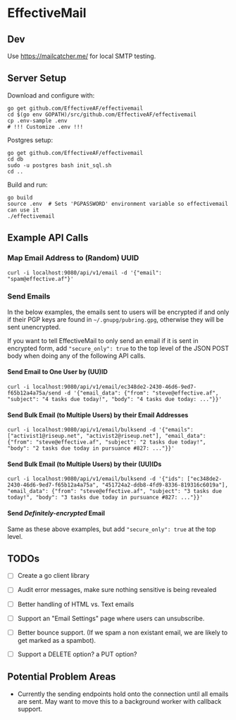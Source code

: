 # EffectiveMail

## Dev

Use https://mailcatcher.me/ for local SMTP testing.


## Server Setup

Download and configure with:

```
go get github.com/EffectiveAF/effectivemail
cd $(go env GOPATH)/src/github.com/EffectiveAF/effectivemail
cp .env-sample .env
# !!! Customize .env !!!
```

Postgres setup:

```
go get github.com/EffectiveAF/effectivemail
cd db
sudo -u postgres bash init_sql.sh
cd ..
```

Build and run:

```
go build
source .env  # Sets 'PGPASSWORD' environment variable so effectivemail can use it
./effectivemail
```


## Example API Calls

### Map Email Address to (Random) UUID

```
curl -i localhost:9080/api/v1/email -d '{"email": "spam@effective.af"}'
```


### Send Emails

In the below examples, the emails sent to users will be encrypted if
and only if their PGP keys are found in `~/.gnupg/pubring.gpg`,
otherwise they will be sent unencrypted.

If you want to tell EffectiveMail to only send an email if it is sent in
encrypted form, add `"secure_only": true` to the top level of the JSON
POST body when doing any of the following API calls.


#### Send Email to One User by (UU)ID

```
curl -i localhost:9080/api/v1/email/ec348de2-2430-46d6-9ed7-f65b12a4a75a/send -d '{"email_data": {"from": "steve@effective.af", "subject": "4 tasks due today!", "body": "4 tasks due today: ..."}}'
```

#### Send Bulk Email (to Multiple Users) by their Email Addresses

```
curl -i localhost:9080/api/v1/email/bulksend -d '{"emails": ["activist1@riseup.net", "activist2@riseup.net"], "email_data": {"from": "steve@effective.af", "subject": "2 tasks due today!", "body": "2 tasks due today in pursuance #827: ..."}}'
```

#### Send Bulk Email (to Multiple Users) by their (UU)IDs

```
curl -i localhost:9080/api/v1/email/bulksend -d '{"ids": ["ec348de2-2430-46d6-9ed7-f65b12a4a75a", "451724a2-ddb8-4fd9-8336-819316c6019a"], "email_data": {"from": "steve@effective.af", "subject": "3 tasks due today!", "body": "3 tasks due today in pursuance #827: ..."}}'
```

#### Send _Definitely-encrypted_ Email

Same as these above examples, but add `"secure_only": true` at the top
level.


## TODOs

- [ ] Create a go client library
- [ ] Audit error messages, make sure nothing sensitive is being revealed
- [ ] Better handling of HTML vs. Text emails
- [ ] Support an "Email Settings" page where users can unsubscribe.
- [ ] Better bounce support. (If we spam a non existant email, we are likely to get marked as a spambot).
- [ ] Support a DELETE option? a PUT option?


## Potential Problem Areas

* Currently the sending endpoints hold onto the connection until all
emails are sent.  May want to move this to a background worker with
callback support.
